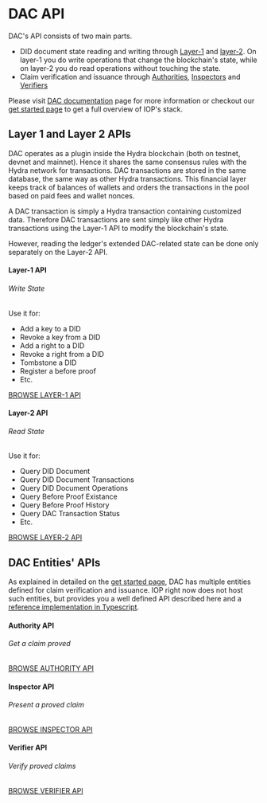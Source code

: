 # DAC API

DAC's API consists of two main parts.

- DID document state reading and writing through [Layer-1](glossary.md?id=Layer-1) and [layer-2](glossary.md?id=Layer-2). On layer-1 you do write operations that change the blockchain's state, while on layer-2 you do read operations without touching the state.
- Claim verification and issuance through [Authorities](glossary.md?id=Authority), [Inspectors](glossary.md?id=Inspector) and [Verifiers](glossary.md?id=Verifier)

Please visit [DAC documentation](/dac) page for more information or checkout our [get started page](/get_started) to get a full overview of IOP's stack.

## Layer 1 and Layer 2 APIs

DAC operates as a plugin inside the Hydra blockchain (both on testnet, devnet and mainnet). Hence it shares the same consensus rules with the Hydra network for transactions. DAC transactions are stored in the same database, the same way as other Hydra transactions. This financial layer keeps track of balances of wallets and orders the transactions in the pool based on paid fees and wallet nonces.

A DAC transaction is simply a Hydra transaction containing customized data. Therefore DAC transactions are sent simply like other Hydra transactions using the Layer-1 API to modify the blockchain's state.

However, reading the ledger's extended DAC-related state can be done only separately on the Layer-2 API.

<div class="row">
  <div class="col-sm-6">
    <div class="card h-100">
      <div class="card-body d-flex flex-column">
        <div class="row no-gutters">
          <div class="col-12 mt-2">
            <h4 class="card-title">Layer-1 API</h4>
            <h6 class="card-subtitle text-muted">Write State</h6>
          </div>
        </div>
        <div class="card-text mt-3">
          Use it for:
          <ul>
              <li>Add a key to a DID</li>
              <li>Revoke a key from a DID</li>
              <li>Add a right to a DID</li>
              <li>Revoke a right from a DID</li>
              <li>Tombstone a DID</li>
              <li>Register a before proof</li>
              <li>Etc.</li>
          </ul>
        </div>
        <div class="mt-auto">
          <a href="/#/api/layer1_api" class="btn btn-outline-primary">BROWSE LAYER-1 API</a>
        </div>
      </div>
    </div>
  </div>
  <div class="col-sm-6">
    <div class="card h-100">
      <div class="card-body d-flex flex-column">
        <div class="row no-gutters">
          <div class="col-12 mt-2">
            <h4 class="card-title">Layer-2 API</h4>
            <h6 class="card-subtitle text-muted">Read State</h6>
          </div>
        </div>
        <div class="card-text mt-3">
          Use it for:
          <ul>
              <li>Query DID Document</li>
              <li>Query DID Document Transactions</li>
              <li>Query DID Document Operations</li>
              <li>Query Before Proof Existance</li>
              <li>Query Before Proof History</li>
              <li>Query DAC Transaction Status</li>
              <li>Etc.</li>
          </ul>
        </div>
        <div class="mt-auto">
          <a href="/#/api/layer2_api" class="btn btn-outline-primary">BROWSE LAYER-2 API</a>
        </div>
      </div>
    </div>
  </div>
</div>

## DAC Entities' APIs

As explained in detailed on the [get started page](/get_started), DAC has multiple entities defined for claim verification and issuance. IOP right now does not host such entities, but provides you a well defined API described here and a [reference implementation in Typescript](https://github.com/Internet-of-People/morpheus-ts/tree/master/packages).

<div class="row">
  <div class="col-sm-6">
    <div class="card h-100">
      <div class="card-body d-flex flex-column">
        <div class="row no-gutters">
          <div class="col-12 mt-2">
            <h4 class="card-title">Authority API</h4>
            <h6 class="card-subtitle text-muted">Get a claim proved</h6>
          </div>
        </div>
        <div class="mt-3">
          <a href="/#/api/authority_api" class="btn btn-outline-primary">BROWSE AUTHORITY API</a>
        </div>
      </div>
    </div>
  </div>
  <div class="col-sm-6">
    <div class="card h-100">
      <div class="card-body d-flex flex-column">
        <div class="row no-gutters">
          <div class="col-12 mt-2">
            <h4 class="card-title">Inspector API</h4>
            <h6 class="card-subtitle text-muted">Present a proved claim</h6>
          </div>
        </div>
        <div class="mt-3">
          <a href="/#/api/inspector_api" class="btn btn-outline-primary">BROWSE INSPECTOR API</a>
        </div>
      </div>
    </div>
  </div>
  <div class="col-sm-6 mt-3">
    <div class="card h-100">
      <div class="card-body d-flex flex-column">
        <div class="row no-gutters">
          <div class="col-12 mt-2">
            <h4 class="card-title">Verifier API</h4>
            <h6 class="card-subtitle text-muted">Verify proved claims</h6>
          </div>
        </div>
        <div class="mt-3">
          <a href="/#/api/verifier_api" class="btn btn-outline-primary">BROWSE VERIFIER API</a>
        </div>
      </div>
    </div>
  </div>
</div>

